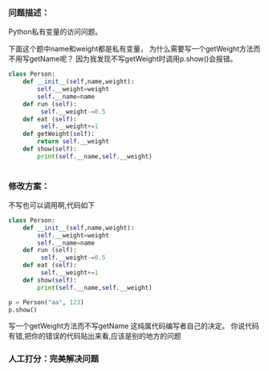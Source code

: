 ### 问题描述：
<p>Python私有变量的访问问题。</p>
下面这个题中name和weight都是私有变量，
为什么需要写一个getWeight方法而不用写getName呢？
因为我发现不写getWeight时调用p.show()会报错。

```python
class Person:
    def __init__(self,name,weight):
        self.__weight=weight
        self.__name=name
    def run (self):
         self.__weight-=0.5
    def eat (self):
         self.__weight+=1
    def getWeight(self):
        return self.__weight
    def show(self):
        print(self.__name,self.__weight)
 
```

### 修改方案：
不写也可以调用啊,代码如下

```python
class Person:
    def __init__(self,name,weight):
        self.__weight=weight
        self.__name=name
    def run (self):
         self.__weight-=0.5
    def eat (self):
         self.__weight+=1
    def show(self):
        print(self.__name,self.__weight)

p = Person("aa", 123)
p.show()

```
写一个getWeight方法而不写getName
这纯属代码编写者自己的决定。
你说代码有错,把你的错误的代码贴出来看,应该是别的地方的问题
### 人工打分：完美解决问题
